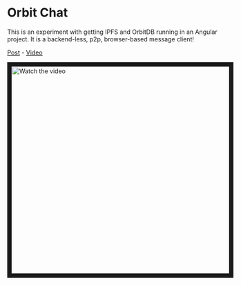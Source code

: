 # Orbit Chat
This is an experiment with getting IPFS and OrbitDB running in an Angular project. It is a backend-less, p2p, browser-based message client!

[Post](https://shaneduffy.io/blog/decentralized-backend-building-an-angular-dapp-with-orbitdb-and-ipfs) - [Video](https://youtu.be/O7fxxp_q0es)

<a href="https://youtu.be/O7fxxp_q0es" target="_blank">
 <img src="http://img.youtube.com/vi/O7fxxp_q0es/maxresdefault.jpg" alt="Watch the video" width="852" height="480" border="10" />
</a>
